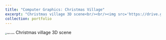 ```yaml
---
title: "Computer Graphics: Christmas Village"
excerpt: "Christmas village 3D scene<br/><br/><img src='https://drive.google.com/uc?export=view&id=1BMYbP0gmhcTYnyTjZhw___C8FXxriyGf' style='zoom: 30%' >"
collection: portfolio
---
```


<img src="https://drive.google.com/uc?export=view&id=1BMYbP0gmhcTYnyTjZhw___C8FXxriyGf" alt="main scene" style="zoom: 33%;" />
Christmas village 3D scene